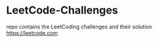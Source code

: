 # LeetCode-Challenges
repo contains the LeetCoding challenges and their solution 
https://leetcode.com
